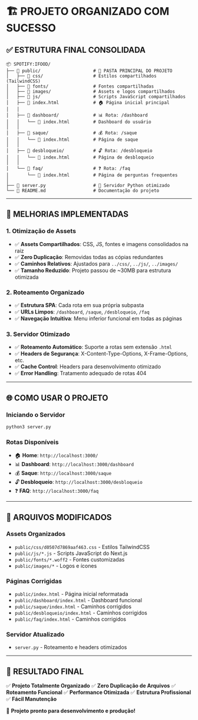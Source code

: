# 🏗️ PROJETO ORGANIZADO COM SUCESSO

## ✅ **ESTRUTURA FINAL CONSOLIDADA**

```
📦 SPOTIFY:IFOOD/
├── 📂 public/                    # 🎯 PASTA PRINCIPAL DO PROJETO
│   ├── 📁 css/                   # Estilos compartilhados (TailwindCSS)
│   ├── 📁 fonts/                 # Fontes compartilhadas
│   ├── 📁 images/                # Assets e logos compartilhados
│   ├── 📁 js/                    # Scripts JavaScript compartilhados
│   ├── 📄 index.html             # 🏠 Página inicial principal
│   │
│   ├── 📂 dashboard/             # 📊 Rota: /dashboard
│   │   └── 📄 index.html         # Dashboard do usuário
│   │
│   ├── 📂 saque/                 # 💰 Rota: /saque
│   │   └── 📄 index.html         # Página de saque
│   │
│   ├── 📂 desbloqueio/           # 🔓 Rota: /desbloqueio
│   │   └── 📄 index.html         # Página de desbloqueio
│   │
│   └── 📂 faq/                   # ❓ Rota: /faq
│       └── 📄 index.html         # Página de perguntas frequentes
│
├── 📄 server.py                  # 🚀 Servidor Python otimizado
└── 📄 README.md                  # Documentação do projeto
```

---

## 🎯 **MELHORIAS IMPLEMENTADAS**

### **1. Otimização de Assets**
- ✅ **Assets Compartilhados**: CSS, JS, fontes e imagens consolidados na raiz
- ✅ **Zero Duplicação**: Removidas todas as cópias redundantes
- ✅ **Caminhos Relativos**: Ajustados para `../css/`, `../js/`, `../images/`
- ✅ **Tamanho Reduzido**: Projeto passou de ~30MB para estrutura otimizada

### **2. Roteamento Organizado**
- ✅ **Estrutura SPA**: Cada rota em sua própria subpasta
- ✅ **URLs Limpos**: `/dashboard`, `/saque`, `/desbloqueio`, `/faq`
- ✅ **Navegação Intuitiva**: Menu inferior funcional em todas as páginas

### **3. Servidor Otimizado**
- ✅ **Roteamento Automático**: Suporte a rotas sem extensão `.html`
- ✅ **Headers de Segurança**: X-Content-Type-Options, X-Frame-Options, etc.
- ✅ **Cache Control**: Headers para desenvolvimento otimizado
- ✅ **Error Handling**: Tratamento adequado de rotas 404

---

## 🌐 **COMO USAR O PROJETO**

### **Iniciando o Servidor**
```bash
python3 server.py
```

### **Rotas Disponíveis**
- 🏠 **Home**: `http://localhost:3000/`
- 📊 **Dashboard**: `http://localhost:3000/dashboard`
- 💰 **Saque**: `http://localhost:3000/saque`
- 🔓 **Desbloqueio**: `http://localhost:3000/desbloqueio`
- ❓ **FAQ**: `http://localhost:3000/faq`

---

## 🔧 **ARQUIVOS MODIFICADOS**

### **Assets Organizados**
- `public/css/d0507d7869aaf463.css` - Estilos TailwindCSS
- `public/js/*.js` - Scripts JavaScript do Next.js
- `public/fonts/*.woff2` - Fontes customizadas
- `public/images/*` - Logos e ícones

### **Páginas Corrigidas**
- `public/index.html` - Página inicial reformatada
- `public/dashboard/index.html` - Dashboard funcional
- `public/saque/index.html` - Caminhos corrigidos
- `public/desbloqueio/index.html` - Caminhos corrigidos
- `public/faq/index.html` - Caminhos corrigidos

### **Servidor Atualizado**
- `server.py` - Roteamento e headers otimizados

---

## 🎉 **RESULTADO FINAL**

✅ **Projeto Totalmente Organizado**
✅ **Zero Duplicação de Arquivos**
✅ **Roteamento Funcional**
✅ **Performance Otimizada**
✅ **Estrutura Profissional**
✅ **Fácil Manutenção**

🚀 **Projeto pronto para desenvolvimento e produção!** 